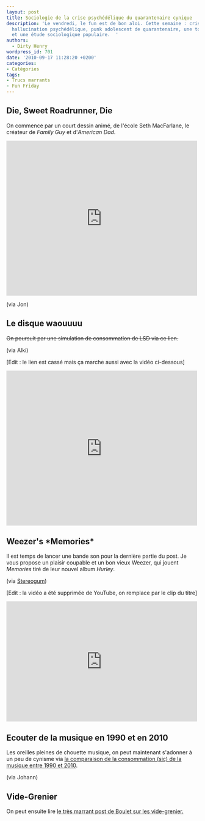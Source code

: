 ```yaml
---
layout: post
title: Sociologie de la crise psychédélique du quarantenaire cynique
description: 'Le vendredi, le fun est de bon aloi. Cette semaine : crise existentielle,
  hallucination psychédélique, punk adolescent de quarantenaire, une touche de cynisme
  et une étude sociologique populaire.  '
authors:
  - Dirty Henry
wordpress_id: 701
date: '2010-09-17 11:28:20 +0200'
categories:
- Catégories
tags:
- Trucs marrants
- Fun Friday
---
```

<h2>Die, Sweet Roadrunner, Die</h2>

On commence par un court dessin animé, de l'école Seth MacFarlane, le créateur de *Family Guy* et d'*American Dad*.

<iframe width="500" height="405" src="http://www.youtube.com/embed/PgLvmp-TO0E" frameborder="0" allowfullscreen></iframe>

(via Jon)

<h2>Le disque waouuuu</h2>

<strike>On poursuit par une simulation de consommation de LSD via ce lien.</strike>

(via Alki)

[Edit : le lien est cassé mais ça marche aussi avec la vidéo ci-dessous]

<iframe width="500" height="405" src="http://www.youtube.com/embed/Vn1GaaLhz4g" frameborder="0" allowfullscreen></iframe>

<h2>Weezer's *Memories*</h2>

Il est temps de lancer une bande son pour la dernière partie du post. Je vous propose un plaisir coupable et un bon vieux Weezer, qui jouent *Memories* tiré de leur nouvel album *Hurley*.

(via [Stereogum](http://stereogum.com/512912/weezer-bring-memories-to-leno-confirm-blinkerton-tour-working-with-male-bonding/video/))

[Edit : la vidéo a été supprimée de YouTube, on remplace par le clip du titre]

<iframe width="500" height="314" src="http://www.youtube.com/embed/C5Fq3U_FjYc" frameborder="0" allowfullscreen></iframe>

<h2>Ecouter de la musique en 1990 et en 2010</h2>

Les oreilles pleines de chouette musique, on peut maintenant s'adonner à un peu de cynisme via [la comparaison de la consommation (sic) de la musique entre 1990 et 2010](http://www.pcinpact.com/affichage/59349-comparatif-consommation-musique-1990-2010/88999.htm).

(via Johann)

<h2>Vide-Grenier</h2>

On peut ensuite lire [le très marrant post de Boulet sur les vide-grenier.](http://www.bouletcorp.com/blog/index.php?date=20100910)

